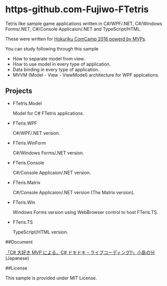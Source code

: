 # https-github.com-Fujiwo-FTetris

Tetris like sample game applications written in C#/WPF/.NET, C#/Windows Forms/.NET, C#/Console Applicaion/.NET and TypeScript/HTML.

These were written for [Hokuriku ComCamp 2016 powerd by MVPs](http://hokurikucomcamp.connpass.com/event/23628/).

You can study following through this sample

- How to separate model from view.
- How to use model in every type of application.
- Data binding in every type of application.
- MVVM (Model - View - ViewModel) architecture for WPF applcations.

## Projects

- FTetris.Model

	Model for C# FTetris applications.

- FTeris.WPF

	C#/WPF/.NET version.

- FTeris.WinForm

	C#/Windows Forms/.NET version.

- FTeris.Console

	C#/Console Applicaion/.NET version.

- FTeris.Matrix

	C#/Console Applicaion/.NET version (The Matrix version).

- FTeris.Win

	Windows Forms version using WebBrowser control to host FTeris.TS.

- FTeris.TS

	TypeScript/HTML version.

##Document

[「C# 大好き MVP による、C# ドキドキ・ライブコーディング!!」小島の分](http://www.slideshare.net/Fujiwo/c-mvp-c) (Japanese)


##License

This sample is provided under MIT License.
